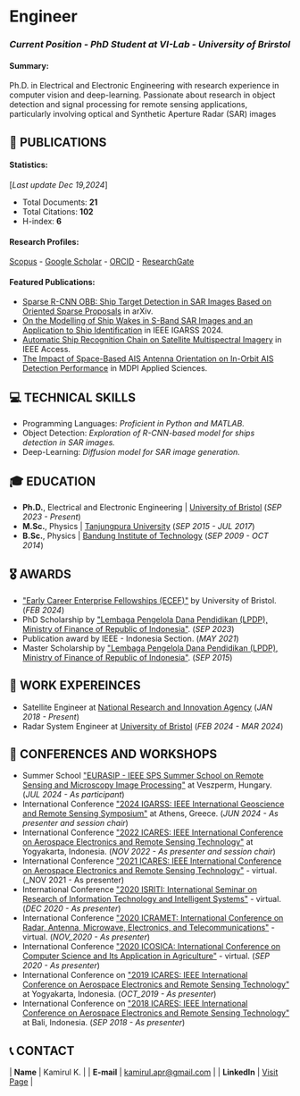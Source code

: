# Engineer
### _Current Position - PhD Student at VI-Lab - University of Brirstol_

#### Summary: 
Ph.D. in Electrical and Electronic Engineering with research experience in computer vision and deep-learning. 
Passionate about research in object detection and signal processing for remote sensing applications, particularly involving optical and Synthetic Aperture Radar (SAR) images 

## 🧪 PUBLICATIONS
#### Statistics:

[_Last update Dec 19,2024_]
- Total Documents: **21** 
- Total Citations: **102**
- H-index: **6**
  
#### Research Profiles:
<a href="https://www.scopus.com/authid/detail.uri?authorId=57206663750" target="_blank">Scopus</a> - <a href="https://scholar.google.com/citations?user=F3n4oWcAAAAJ&hl=en" target="_blank">Google Scholar</a> - <a href="https://orcid.org/0000-0002-1474-1139" target="_blank">ORCID</a> - <a href="https://www.researchgate.net/profile/Kamirul-Kamirul" target="_blank">ResearchGate</a>

#### Featured Publications:
- <a href="https://arxiv.org/abs/2409.07973/" target="_blank">Sparse R-CNN OBB: Ship Target Detection in SAR Images Based on Oriented Sparse Proposals</a> in arXiv.
- <a href="https://https://ieeexplore.ieee.org/document/10642130/" target="_blank">On the Modelling of Ship Wakes in S-Band SAR Images and an Application to Ship Identification</a> in IEEE IGARSS 2024.
- <a href="https://ieeexplore.ieee.org/abstract/document/9281035/" target="_blank">Automatic Ship Recognition Chain on Satellite Multispectral Imagery</a> in IEEE Access.
- <a href="https://https://www.mdpi.com/2076-3417/9/16/3319/" target="_blank">The Impact of Space-Based AIS Antenna Orientation on In-Orbit AIS Detection Performance</a> in MDPI Applied Sciences.


## 💻 TECHNICAL SKILLS
- Programming Languages: _Proficient in Python and MATLAB._
- Object Detection: _Exploration of R-CNN-based model for ships detection in SAR images._
- Deep-Learning: _Diffusion model for SAR image generation._

## 🎓 EDUCATION
- **Ph.D.**, Electrical and Electronic Engineering | <a href="bristol.ac.uk/" target="_blank">University of Bristol</a> (_SEP 2023 - Present_)		  		
- **M.Sc.**, Physics | <a href="https://untan.ac.id/" target="_blank">Tanjungpura University</a> (_SEP 2015 - JUL 2017_)	 			        		
- **B.Sc.**, Physics | <a href="https://itb.ac.id/" target="_blank">Bandung Institute of Technology</a> (_SEP 2009 - OCT 2014_)

## 🎖️ AWARDS
- <a href="https://www.bristol.ac.uk/education/news/2024/innovative-academics-selected-for-new-early-career-enterprise-fellowships.html" target="_blank">"Early Career Enterprise Fellowships (ECEF)"</a> by University of Bristol. (_FEB 2024_)
- PhD Scholarship by <a href="https://lpdp.kemenkeu.go.id/" target="_blank">"Lembaga Pengelola Dana Pendidikan (LPDP), Ministry of Finance of Republic of Indonesia"</a>. (_SEP 2023_)
- Publication award by IEEE - Indonesia Section. (_MAY 2021_)
- Master Scholarship by <a href="https://lpdp.kemenkeu.go.id/" target="_blank">"Lembaga Pengelola Dana Pendidikan (LPDP), Ministry of Finance of Republic of Indonesia"</a>. (_SEP 2015_)

## 💼 WORK EXPEREINCES
- Satellite Engineer at <a href="brin.go.id" target="_blank">National Research and Innovation Agency</a> (_JAN 2018 - Present_)
- Radar System Engineer at <a href="bristol.ac.uk" target="_blank">University of Bristol</a> (_FEB 2024 - MAR 2024_)

## 🎤 CONFERENCES AND WORKSHOPS
- Summer School <a href="https://ssrm.mik.uni-pannon.hu/" target="_blank">"EURASIP - IEEE SPS Summer School on Remote Sensing and Microscopy Image Processing"</a> at Veszperm, Hungary. (_JUL 2024 - As participant_)
- International Conference <a href="https://www.2024.ieeeigarss.org/" target="_blank">"2024 IGARSS: IEEE International Geoscience and Remote Sensing Symposium"</a> at Athens, Greece. (_JUN 2024 - As presenter and session chair_)
- International Conference <a href="https://ieeexplore.ieee.org/xpl/conhome/9993425/proceeding/" target="_blank">"2022 ICARES: IEEE International Conference on Aerospace Electronics and Remote Sensing Technology"</a> at Yogyakarta, Indonesia. (_NOV 2022 - As presenter and session chair_)
- International Conference <a href="https://ieeexplore.ieee.org/xpl/conhome/9665172/proceeding/" target="_blank">"2021 ICARES: IEEE International Conference on Aerospace Electronics and Remote Sensing Technology"</a> - virtual. (_NOV 2021 - As presenter)
- International Conference <a href="https://ieeexplore.ieee.org/xpl/conhome/9315288/proceeding/" target="_blank">"2020 ISRITI: International Seminar on Research of Information Technology and Intelligent Systems"</a> - virtual. (_DEC 2020 - As presenter_)
- International Conference <a href="https://ieeexplore.ieee.org/xpl/conhome/9298549/proceeding/" target="_blank">"2020 ICRAMET: International Conference on Radar, Antenna, Microwave, Electronics, and Telecommunications"</a> - virtual. (_NOV_2020 - As presenter_)
- International Conference <a href="https://ieeexplore.ieee.org/xpl/conhome/9243081/proceeding/" target="_blank">"2020 ICOSICA: International Conference on Computer Science and Its Application in Agriculture"</a> - virtual. (_SEP 2020 - As presenter_)
- International Conference on <a href="https://ieeexplore.ieee.org/xpl/conhome/8897536/proceeding/" target="_blank">"2019 ICARES: IEEE International Conference on Aerospace Electronics and Remote Sensing Technology"</a> at Yogyakarta, Indonesia. (_OCT_2019 - As presenter_)
- International Conference on <a href="https://ieeexplore.ieee.org/xpl/conhome/8525355/proceeding/" target="_blank">"2018 ICARES: IEEE International Conference on Aerospace Electronics and Remote Sensing Technology"</a> at Bali, Indonesia. (_SEP 2018 - As presenter_)

## 📞 CONTACT
| **Name**   | Kamirul K. | 
| **E-mail**   | <a href="mailto:kamirul.apr@gmail.com">kamirul.apr@gmail.com</a> | 
| **LinkedIn**   | <a href="https://www.linkedin.com/in/kamirul/" target="_blank">Visit Page</a> | 
